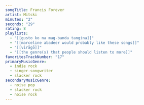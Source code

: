 ```yaml
---
songTitle: Francis Forever
artist: Mitski
minutes: "2"
seconds: "29"
rating: 8
playlists:
  - "[[gusto ko na mag-banda tangina]]"
  - "[[marceline abadeer would probably like these songs]]"
  - "[[virāgō]]"
  - "[[the genre(s) that people should listen to more]]"
favoritesTrackNumber: "17"
primaryMusicGenre:
  - indie rock
  - singer-songwriter
  - slacker rock
secondaryMusicGenre:
  - noise pop
  - slacker rock
  - noise rock
---
```

